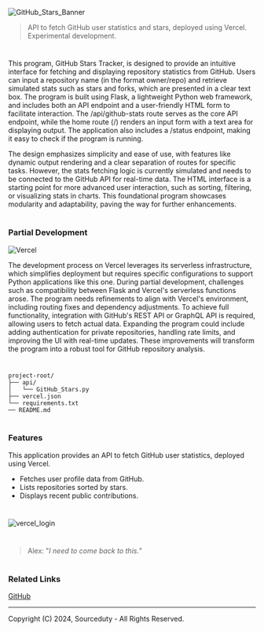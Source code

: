 ![GitHub_Stars_Banner](https://github.com/user-attachments/assets/6e20d313-5d42-48b2-ad03-31c29acf9e49)

> API to fetch GitHub user statistics and stars, deployed using Vercel. Experimental development.
#

This program, GitHub Stars Tracker, is designed to provide an intuitive interface for fetching and displaying repository statistics from GitHub. Users can input a repository name (in the format owner/repo) and retrieve simulated stats such as stars and forks, which are presented in a clear text box. The program is built using Flask, a lightweight Python web framework, and includes both an API endpoint and a user-friendly HTML form to facilitate interaction. The /api/github-stats route serves as the core API endpoint, while the home route (/) renders an input form with a text area for displaying output. The application also includes a /status endpoint, making it easy to check if the program is running.

The design emphasizes simplicity and ease of use, with features like dynamic output rendering and a clear separation of routes for specific tasks. However, the stats fetching logic is currently simulated and needs to be connected to the GitHub API for real-time data. The HTML interface is a starting point for more advanced user interaction, such as sorting, filtering, or visualizing stats in charts. This foundational program showcases modularity and adaptability, paving the way for further enhancements.

#
### Partial Development

![Vercel](https://github.com/user-attachments/assets/4d57db81-dd39-4e41-b2c9-3ae52f63ff60)

The development process on Vercel leverages its serverless infrastructure, which simplifies deployment but requires specific configurations to support Python applications like this one. During partial development, challenges such as compatibility between Flask and Vercel's serverless functions arose. The program needs refinements to align with Vercel's environment, including routing fixes and dependency adjustments. To achieve full functionality, integration with GitHub's REST API or GraphQL API is required, allowing users to fetch actual data. Expanding the program could include adding authentication for private repositories, handling rate limits, and improving the UI with real-time updates. These improvements will transform the program into a robust tool for GitHub repository analysis.

#

```
project-root/
├── api/
│   └── GitHub_Stars.py
├── vercel.json
└── requirements.txt
── README.md
```

#
### Features

This application provides an API to fetch GitHub user statistics, deployed using Vercel.

- Fetches user profile data from GitHub.
- Lists repositories sorted by stars.
- Displays recent public contributions.

#
![vercel_login](https://github.com/user-attachments/assets/74173269-e916-4509-9b64-95a1b5baf4d5)

#

> Alex: "*I need to come back to this.*"

#
### Related Links

[GitHub](https://github.com/sourceduty/GitHub)

***
Copyright (C) 2024, Sourceduty - All Rights Reserved.
